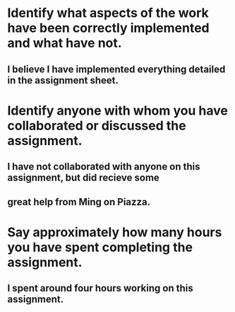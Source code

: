 # Identify what aspects of the work have been correctly implemented and what have not.

## I believe I have implemented everything detailed in the assignment sheet.

# Identify anyone with whom you have collaborated or discussed the assignment.

## I have not collaborated with anyone on this assignment, but did recieve some
## great help from Ming on Piazza.

# Say approximately how many hours you have spent completing the assignment.

## I spent around four hours working on this assignment.
